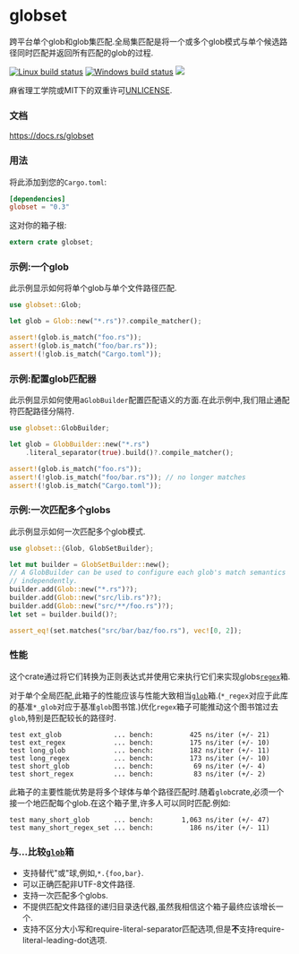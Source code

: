 # globset

跨平台单个glob和glob集匹配.全局集匹配是将一个或多个glob模式与单个候选路径同时匹配并返回所有匹配的glob的过程.

[![Linux build status](https://api.travis-ci.org/BurntSushi/ripgrep.svg)](https://travis-ci.org/BurntSushi/ripgrep)
[![Windows build status](https://ci.appveyor.com/api/projects/status/github/BurntSushi/ripgrep?svg=true)](https://ci.appveyor.com/project/BurntSushi/ripgrep)
[![](https://img.shields.io/crates/v/globset.svg)](https://crates.io/crates/globset)

麻省理工学院或MIT下的双重许可[UNLICENSE](http://unlicense.org).

### 文档

<https://docs.rs/globset>

### 用法

将此添加到您的`Cargo.toml`:

```toml
[dependencies]
globset = "0.3"
```

这对你的箱子根:

```rust
extern crate globset;
```

### 示例:一个glob

此示例显示如何将单个glob与单个文件路径匹配.

```rust
use globset::Glob;

let glob = Glob::new("*.rs")?.compile_matcher();

assert!(glob.is_match("foo.rs"));
assert!(glob.is_match("foo/bar.rs"));
assert!(!glob.is_match("Cargo.toml"));
```

### 示例:配置glob匹配器

此示例显示如何使用a`GlobBuilder`配置匹配语义的方面.在此示例中,我们阻止通配符匹配路径分隔符.

```rust
use globset::GlobBuilder;

let glob = GlobBuilder::new("*.rs")
    .literal_separator(true).build()?.compile_matcher();

assert!(glob.is_match("foo.rs"));
assert!(!glob.is_match("foo/bar.rs")); // no longer matches
assert!(!glob.is_match("Cargo.toml"));
```

### 示例:一次匹配多个globs

此示例显示如何一次匹配多个glob模式.

```rust
use globset::{Glob, GlobSetBuilder};

let mut builder = GlobSetBuilder::new();
// A GlobBuilder can be used to configure each glob's match semantics
// independently.
builder.add(Glob::new("*.rs")?);
builder.add(Glob::new("src/lib.rs")?);
builder.add(Glob::new("src/**/foo.rs")?);
let set = builder.build()?;

assert_eq!(set.matches("src/bar/baz/foo.rs"), vec![0, 2]);
```

### 性能

这个crate通过将它们转换为正则表达式并使用它来执行它们来实现globs[`regex`](https://github.com/rust-lang-nursery/regex)箱.

对于单个全局匹配,此箱子的性能应该与性能大致相当[`glob`](https://github.com/rust-lang-nursery/glob)箱.(`*_regex`对应于此库的基准`*_glob`对应于基准`glob`图书馆.)优化`regex`箱子可能推动这个图书馆过去`glob`,特别是匹配较长的路径时.

```
test ext_glob             ... bench:         425 ns/iter (+/- 21)
test ext_regex            ... bench:         175 ns/iter (+/- 10)
test long_glob            ... bench:         182 ns/iter (+/- 11)
test long_regex           ... bench:         173 ns/iter (+/- 10)
test short_glob           ... bench:          69 ns/iter (+/- 4)
test short_regex          ... bench:          83 ns/iter (+/- 2)
```

此箱子的主要性能优势是将多个球体与单个路径匹配时.随着`glob`crate,必须一个接一个地匹配每个glob.在这个箱子里,许多人可以同时匹配.例如:

```
test many_short_glob      ... bench:       1,063 ns/iter (+/- 47)
test many_short_regex_set ... bench:         186 ns/iter (+/- 11)
```

### 与...比较[`glob`](https://github.com/rust-lang-nursery/glob)箱

-   支持替代"或"球,例如,`*.{foo,bar}`.
-   可以正确匹配非UTF-8文件路径.
-   支持一次匹配多个globs.
-   不提供匹配文件路径的递归目录迭代器,虽然我相信这个箱子最终应该增长一个.
-   支持不区分大小写和require-literal-separator匹配选项,但是**不**支持require-literal-leading-dot选项.
